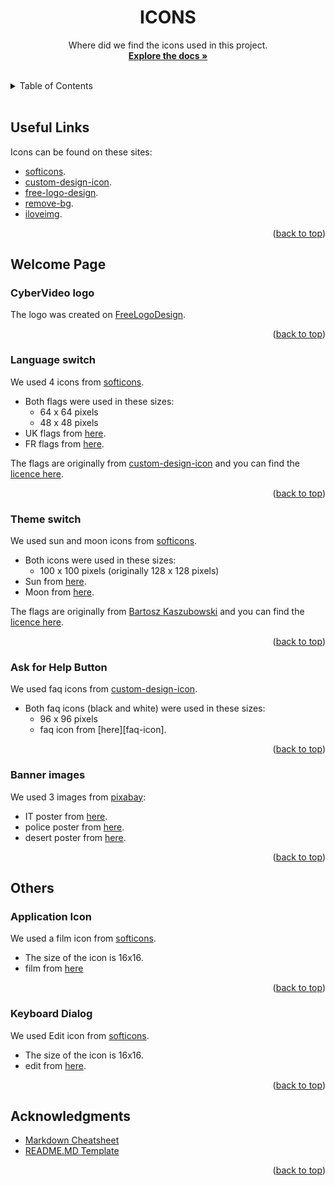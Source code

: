 <div id="top"></div>

<!-- TITLE -->
<div align="center">
<h1 align="center">ICONS</h1>
  <p align="center">
Where did we find the icons used in this project.
<br />
    <a href="https://github.com/MathysC/CyberVideo/tree/master/Docs"><strong>Explore the docs »</strong></a>
    <br />
    <br />
  </p>
</div>

 <!-- TABLE OF CONTENTS -->
 <details>
  <summary>Table of Contents</summary>
  <ol>
    <li>
      <a href="#useful-links">Useful links</a>
    </li>
    <li>
        <a href="#welcome-page">Welcome Page</a>
        <ul>
            <li><a href="#cybervideo-logo">CyberVideo Logo</a></li>
            <li><a href="#language-switch">Language switch</a></li>
            <li><a href="#theme-switch">Theme switch</a></li>
            <li><a href="#ask-for-help-button">Ask For Help Button</a></li>
            <li><a href="#banner-images">Banner Images</a></li>
        </ul>
    </li>
    <li>
        <a href="#others">Others</a>
        <ul>
            <li><a href=#application-icon> Application icon</li>
            <li><a href="#cybervideo-logo">Keyboard Dialog</a></li>
        </ul>
    </li>
  </ol>
</details>
<br>

## Useful Links

Icons can be found on these sites:

- [softicons][soft].
- [custom-design-icon][cid].
- [free-logo-design][fld].
- [remove-bg][rbg].
- [iloveimg][ili].

<p align="right">(<a href="#top">back to top</a>)</p>

## Welcome Page

### CyberVideo logo

The logo was created on [FreeLogoDesign][fld].

<p align="right">(<a href="#top">back to top</a>)</p>

### Language switch

We used 4 icons from [softicons][soft].

- Both flags were used in these sizes:
  - 64 x 64 pixels
  - 48 x 48 pixels
- UK flags from [here][uk-flag].
- FR flags from [here][fr-flag].

The flags are originally from [custom-design-icon][cid] and you can find the [licence here][license].

<p align="right">(<a href="#top">back to top</a>)</p>

### Theme switch

We used sun and moon icons from [softicons][soft].

- Both icons were used in these sizes:
  - 100 x 100 pixels (originally 128 x 128 pixels)
- Sun from [here][light].
- Moon from [here][dark].

The flags are originally from [Bartosz Kaszubowski][theme-site] and you can find the [licence here][theme-license].

<p align="right">(<a href="#top">back to top</a>)</p>

### Ask for Help Button

We used faq icons from [custom-design-icon][cid].

- Both faq icons (black and white) were used in these sizes:
  - 96 x 96 pixels
  - faq icon from [here][faq-icon].
  <p align="right">(<a href="#top">back to top</a>)</p>

### Banner images

We used 3 images from [pixabay][pbay]:

- IT poster from [here][it].
- police poster from [here][police].
- desert poster from [here][desert].
<p align="right">(<a href="#top">back to top</a>)</p>

## Others

### Application Icon

We used a film icon from [softicons][soft].

- The size of the icon is 16x16.
- film from [here][film-ico]
<p align="right">(<a href="#top">back to top</a>)</p>

### Keyboard Dialog

We used Edit icon from [softicons][soft].

- The size of the icon is 16x16.
- edit from [here][edit-ico].
<p align="right">(<a href="#top">back to top</a>)</p>

## Acknowledgments

- [Markdown Cheatsheet][md-url]
- [README.MD Template][readme-url]
<p align="right">(<a href="#top">back to top</a>)</p>

<!-- MARKDOWN LINKS & IMAGES -->

[md-url]: https://github.com/adam-p/markdown-here/wiki/Markdown-Cheatsheet
[readme-url]: https://github.com/othneildrew/Best-README-Template
[soft]: https://www.softicons.com/
[cid]: https://www.customicondesign.com
[rbg]: https://www.remove.bg/
[fld]: https://www.freelogodesign.org/
[ili]: https://www.iloveimg.com/resize-image
[license]: https://www.customicondesign.com/license-agreement/
[uk-flag]: https://www.softicons.com/web-icons/flag-icons-by-custom-icon-design/united-kingdom-flag-icon
[fr-flag]: https://www.softicons.com/web-icons/flag-icons-by-custom-icon-design/france-flag-icon
[dark]: https://www.softicons.com/web-icons/vector-stylish-weather-icons-by-bartosz-kaszubowski/sun-big-cloud-dark-icon
[light]: https://www.softicons.com/web-icons/vector-stylish-weather-icons-by-bartosz-kaszubowski/sun-rays-small-icon
[theme-site]: https://simekdesign.eu/
[theme-license]: https://creativecommons.org/licenses/by-nc-sa/3.0/
[pbay]: https://pixabay.com/images/search/movie%20posters/?min_width=100&min_height=600&manual_search=1
[it]: https://pixabay.com/illustrations/it-it-movie-minimal-poster-poster-3706529/
[police]: https://pixabay.com/photos/police-crime-scene-cop-movie-poster-6718716/
[desert]: https://pixabay.com/photos/desert-fantasy-movie-poster-6952778/
[edit-ico]: https://www.softicons.com/toolbar-icons/mono-general-icons-2-by-custom-icon-design/edit-icon
[film-ico]: https://www.softicons.com/toolbar-icons/fugue-16px-icons-by-yusuke-kamiyamane/film-icon
[faq-ico]: https://www.customicondesign.com/free-icons/mono-icon-set/mono-general-1/
